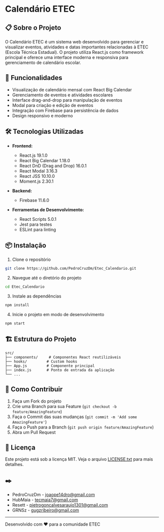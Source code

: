 # Calendário ETEC

## 📋 Sobre o Projeto
O Calendário ETEC é um sistema web desenvolvido para gerenciar e visualizar eventos, atividades e datas importantes relacionadas à ETEC (Escola Técnica Estadual). O projeto utiliza React.js como framework principal e oferece uma interface moderna e responsiva para gerenciamento de calendário escolar.

## 🚀 Funcionalidades
- Visualização de calendário mensal com React Big Calendar
- Gerenciamento de eventos e atividades escolares
- Interface drag-and-drop para manipulação de eventos
- Modal para criação e edição de eventos
- Integração com Firebase para persistência de dados
- Design responsivo e moderno

## 🛠️ Tecnologias Utilizadas
- **Frontend:**
  - React.js 19.1.0
  - React Big Calendar 1.18.0
  - React DnD (Drag and Drop) 16.0.1
  - React Modal 3.16.3
  - React JSS 10.10.0
  - Moment.js 2.30.1

- **Backend:**
  - Firebase 11.6.0

- **Ferramentas de Desenvolvimento:**
  - React Scripts 5.0.1
  - Jest para testes
  - ESLint para linting

## 📦 Instalação
1. Clone o repositório
```bash
git clone https://github.com/PedroCruzDm/Etec_Calendario.git
```

2. Navegue até o diretório do projeto
```bash
cd Etec_Calendario
```

3. Instale as dependências
```bash
npm install
```

4. Inicie o projeto em modo de desenvolvimento
```bash
npm start
```

## 🏗️ Estrutura do Projeto
```
src/
├── components/     # Componentes React reutilizáveis
├── hooks/         # Custom hooks
├── App.js         # Componente principal
├── index.js       # Ponto de entrada da aplicação
└── ...
```

## 🤝 Como Contribuir
1. Faça um Fork do projeto
2. Crie uma Branch para sua Feature (`git checkout -b feature/AmazingFeature`)
3. Faça o Commit das suas mudanças (`git commit -m 'Add some AmazingFeature'`)
4. Faça o Push para a Branch (`git push origin feature/AmazingFeature`)
5. Abra um Pull Request

## 📝 Licença
Este projeto está sob a licença MIT. Veja o arquivo [LICENSE.txt](LICENSE.txt) para mais detalhes.

## ✒️ 
- PedroCruzDm - joaope14dro@gmail.com
- HubMaia - tecmaia7@gmail.com 
- Resett - pietrogoncalvesaraujo1301@gmail.com
- GRNSz - gugzribeiro@gmail.com

---
Desenvolvido com ❤️ para a comunidade ETEC 